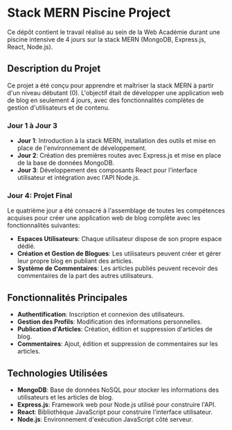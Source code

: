 # Stack MERN Piscine Project

Ce dépôt contient le travail réalisé au sein de la Web Académie durant une piscine intensive de 4 jours sur la stack MERN (MongoDB, Express.js, React, Node.js). 

## Description du Projet

Ce projet a été conçu pour apprendre et maîtriser la stack MERN à partir d'un niveau débutant (0). L'objectif était de développer une application web de blog en seulement 4 jours, avec des fonctionnalités complètes de gestion d'utilisateurs et de contenu.

### Jour 1 à Jour 3

- **Jour 1**: Introduction à la stack MERN, installation des outils et mise en place de l'environnement de développement.
- **Jour 2**: Création des premières routes avec Express.js et mise en place de la base de données MongoDB.
- **Jour 3**: Développement des composants React pour l'interface utilisateur et intégration avec l'API Node.js.

### Jour 4: Projet Final

Le quatrième jour a été consacré à l'assemblage de toutes les compétences acquises pour créer une application web de blog complète avec les fonctionnalités suivantes:

- **Espaces Utilisateurs**: Chaque utilisateur dispose de son propre espace dédié.
- **Création et Gestion de Blogues**: Les utilisateurs peuvent créer et gérer leur propre blog en publiant des articles.
- **Système de Commentaires**: Les articles publiés peuvent recevoir des commentaires de la part des autres utilisateurs.

## Fonctionnalités Principales

- **Authentification**: Inscription et connexion des utilisateurs.
- **Gestion des Profils**: Modification des informations personnelles.
- **Publication d'Articles**: Création, édition et suppression d'articles de blog.
- **Commentaires**: Ajout, édition et suppression de commentaires sur les articles.

## Technologies Utilisées

- **MongoDB**: Base de données NoSQL pour stocker les informations des utilisateurs et les articles de blog.
- **Express.js**: Framework web pour Node.js utilisé pour construire l'API.
- **React**: Bibliothèque JavaScript pour construire l'interface utilisateur.
- **Node.js**: Environnement d'exécution JavaScript côté serveur.
